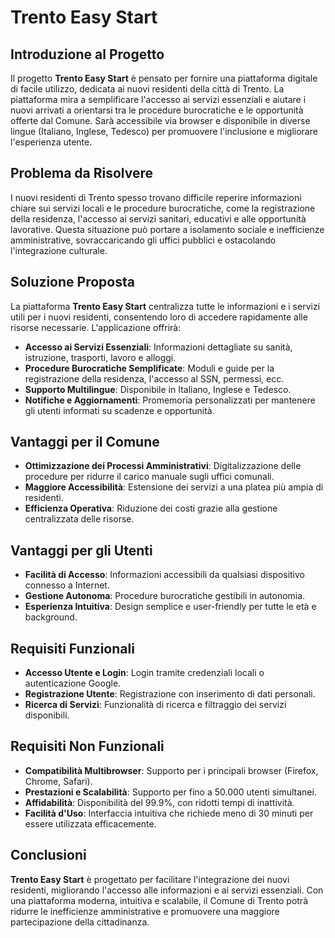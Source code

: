 
# Trento Easy Start

## Introduzione al Progetto
Il progetto **Trento Easy Start** è pensato per fornire una piattaforma digitale di facile utilizzo, dedicata ai nuovi residenti della città di Trento. La piattaforma mira a semplificare l'accesso ai servizi essenziali e aiutare i nuovi arrivati a orientarsi tra le procedure burocratiche e le opportunità offerte dal Comune. Sarà accessibile via browser e disponibile in diverse lingue (Italiano, Inglese, Tedesco) per promuovere l'inclusione e migliorare l'esperienza utente.

## Problema da Risolvere
I nuovi residenti di Trento spesso trovano difficile reperire informazioni chiare sui servizi locali e le procedure burocratiche, come la registrazione della residenza, l'accesso ai servizi sanitari, educativi e alle opportunità lavorative. Questa situazione può portare a isolamento sociale e inefficienze amministrative, sovraccaricando gli uffici pubblici e ostacolando l'integrazione culturale.

## Soluzione Proposta
La piattaforma **Trento Easy Start** centralizza tutte le informazioni e i servizi utili per i nuovi residenti, consentendo loro di accedere rapidamente alle risorse necessarie. L'applicazione offrirà:
- **Accesso ai Servizi Essenziali**: Informazioni dettagliate su sanità, istruzione, trasporti, lavoro e alloggi.
- **Procedure Burocratiche Semplificate**: Moduli e guide per la registrazione della residenza, l'accesso al SSN, permessi, ecc.
- **Supporto Multilingue**: Disponibile in Italiano, Inglese e Tedesco.
- **Notifiche e Aggiornamenti**: Promemoria personalizzati per mantenere gli utenti informati su scadenze e opportunità.

## Vantaggi per il Comune
- **Ottimizzazione dei Processi Amministrativi**: Digitalizzazione delle procedure per ridurre il carico manuale sugli uffici comunali.
- **Maggiore Accessibilità**: Estensione dei servizi a una platea più ampia di residenti.
- **Efficienza Operativa**: Riduzione dei costi grazie alla gestione centralizzata delle risorse.

## Vantaggi per gli Utenti
- **Facilità di Accesso**: Informazioni accessibili da qualsiasi dispositivo connesso a Internet.
- **Gestione Autonoma**: Procedure burocratiche gestibili in autonomia.
- **Esperienza Intuitiva**: Design semplice e user-friendly per tutte le età e background.

## Requisiti Funzionali
- **Accesso Utente e Login**: Login tramite credenziali locali o autenticazione Google.
- **Registrazione Utente**: Registrazione con inserimento di dati personali.
- **Ricerca di Servizi**: Funzionalità di ricerca e filtraggio dei servizi disponibili.

## Requisiti Non Funzionali
- **Compatibilità Multibrowser**: Supporto per i principali browser (Firefox, Chrome, Safari).
- **Prestazioni e Scalabilità**: Supporto per fino a 50.000 utenti simultanei.
- **Affidabilità**: Disponibilità del 99.9%, con ridotti tempi di inattività.
- **Facilità d'Uso**: Interfaccia intuitiva che richiede meno di 30 minuti per essere utilizzata efficacemente.

## Conclusioni
**Trento Easy Start** è progettato per facilitare l'integrazione dei nuovi residenti, migliorando l'accesso alle informazioni e ai servizi essenziali. Con una piattaforma moderna, intuitiva e scalabile, il Comune di Trento potrà ridurre le inefficienze amministrative e promuovere una maggiore partecipazione della cittadinanza.
